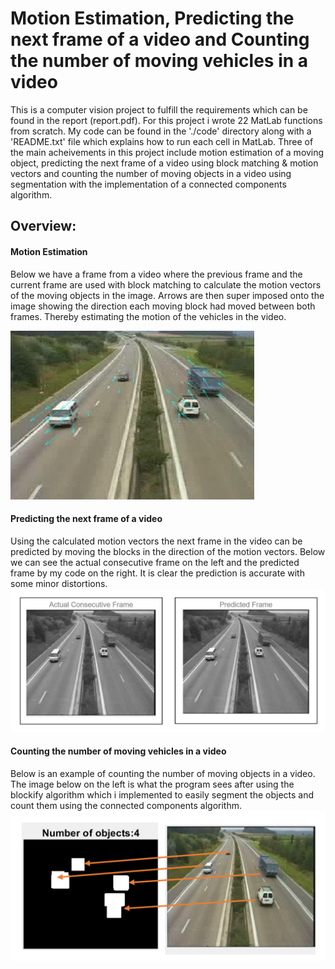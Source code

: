 # Motion Estimation, Predicting the next frame of a video and Counting the number of moving vehicles in a video

This is a computer vision project to fulfill the requirements which can be found in the report (report.pdf). For this project i wrote 22 MatLab functions from scratch. 
My code can be found in the './code' directory along with a 'README.txt' file which explains how to run each cell in MatLab. Three of the main acheivements in this project include motion estimation of a moving object, predicting the next frame of a video using block matching & motion vectors and counting the number of moving objects in a video using segmentation with the implementation of a connected components algorithm.

## Overview:
#### Motion Estimation
Below we have a frame from a video where the previous frame and the current frame are used with block matching to calculate the motion vectors of the moving objects in the image. Arrows are then super imposed onto the image showing the direction each moving block had moved between both frames. Thereby estimating the motion of the vehicles in the video.

<img src="https://github.com/HarrishanSK/MotionEstimation/blob/master/images/motionField.jpg" alt="alt text" width ="390" height ="270">

#### Predicting the next frame of a video
Using the calculated motion vectors the next frame in the video can be predicted by moving the blocks in the direction of the motion vectors. Below we can see the actual consecutive frame on the left and the predicted frame by my code on the right. It is clear the prediction is accurate with some minor distortions.
<img src="https://github.com/HarrishanSK/MotionEstimation/blob/master/images/predictedFrame.png" alt="alt text">

#### Counting the number of moving vehicles in a video
Below is an example of counting the number of moving objects in a video. The image below on the left is what the program sees after using the blockify algorithm which i implemented to easily segment the objects and count them using the connected components algorithm.
<img src="https://github.com/HarrishanSK/MotionEstimation/blob/master/images/counting.png" alt="alt text">
